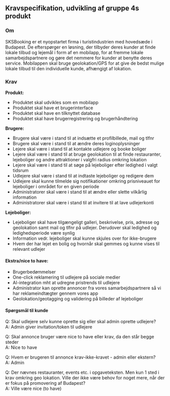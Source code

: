 ## Kravspecifikation, udvikling af gruppe 4s produkt

### Om

SKSBooking er et nyopstartet firma i turistindustrien med hovedsæde i Budapest. De efterspørger en løsning, der tilbyder deres kunder at finde lokale tilbud og lejemål i form af en mobilapp, for at fremme lokale samarbejdspartnere og gøre det nemmere for kunder at benytte deres service. Mobilappen skal bruge geolokation/GPS for at give de bedst mulige lokale tilbud til den individuelle kunde, afhængigt af lokation.

### Krav

**Produkt:**

* Produktet skal udvikles som en mobilapp  
* Produktet skal have et brugerinterface  
* Produktet skal have en tilknyttet database  
* Produktet skal have brugerregistrering og brugerhåndtering

**Brugere:**

* Brugere skal være i stand til at indsætte et profilbillede, mail og tlfnr  
* Brugere skal være i stand til at ændre deres loginoplysninger  
* Lejere skal være i stand til at kontakte udlejere og booke boliger  
* Lejere skal være i stand til at bruge geolokation til at finde restauranter, lejeboliger og andre attraktioner i valgfri radius omkring lokation  
* Lejere skal være i stand til at søge på lejeboliger efter ledighed i valgt tidsrum  
* Udlejere skal være i stand til at indtaste lejeboliger og redigere dem  
* Udlejere skal kunne tilmelde sig notifikationer omkring prisniveauet for lejeboliger i området for en given periode  
* Administratorer skal være i stand til at ændre eller slette vilkårlig information  
* Administratorer skal være i stand til at invitere til at lave udlejerkonti

**Lejeboliger:**

* Lejeboliger skal have tilgængeligt galleri, beskrivelse, pris, adresse og geolokation samt mail og tlfnr på udlejer. Derudover skal ledighed og ledighedsperiode være synlig  
* Information vedr. lejeboliger skal kunne skjules over for ikke-brugere  
* Hvem der har lejet en bolig og hvornår skal gemmes og kunne vises til relevant udlejer

#### Ekstra/nice to have:

* Brugerbedømmelser  
* One-click reklamering til udlejere på sociale medier  
* AI-integration mht at udregne pristrends til udlejere  
* Administrator kan oprette annoncer fra vores samarbejdspartnere så vi har reklameindtægter gennem vores app  
* Geolokation/geotagging og validering på billeder af lejeboliger

#### Spørgsmål til kunde

Q: Skal udlejere selv kunne oprette sig eller skal admin oprette udlejere?  
A: Admin giver invitation/token til udlejere

Q: Skal annonce bruger være nice to have eller krav, da den står begge steder  
A: Nice to have

Q: Hvem er brugeren til annonce krav-ikke-kravet \- admin eller ekstern?  
A: Admin

Q: Der nævnes restauranter, events etc. i opgaveteksten. Men kun 1 sted i krav omkring geo lokation. Ville der ikke være behov for noget mere, når der er fokus på promovering af Budapest?  
A: Ville være nice (to have)